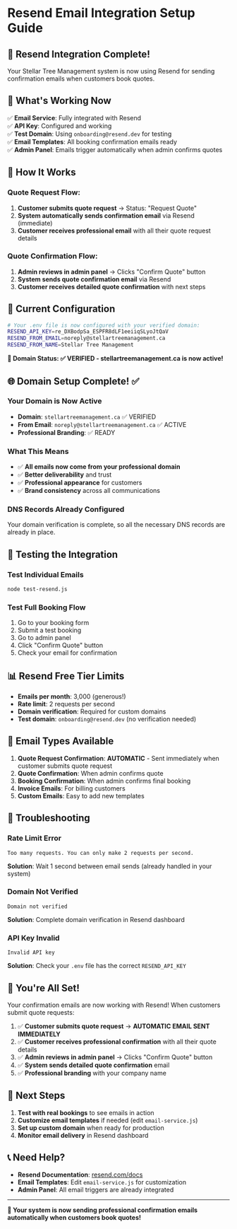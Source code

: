 # Resend Email Integration Setup Guide

## 🎉 **Resend Integration Complete!**

Your Stellar Tree Management system is now using Resend for sending confirmation emails when customers book quotes.

## 🚀 **What's Working Now**

✅ **Email Service**: Fully integrated with Resend  
✅ **API Key**: Configured and working  
✅ **Test Domain**: Using `onboarding@resend.dev` for testing  
✅ **Email Templates**: All booking confirmation emails ready  
✅ **Admin Panel**: Emails trigger automatically when admin confirms quotes  

## 📧 **How It Works**

### **Quote Request Flow:**
1. **Customer submits quote request** → Status: "Request Quote"
2. **System automatically sends confirmation email** via Resend (immediate)
3. **Customer receives professional email** with all their quote request details

### **Quote Confirmation Flow:**
1. **Admin reviews in admin panel** → Clicks "Confirm Quote" button
2. **System sends quote confirmation email** via Resend
3. **Customer receives detailed quote confirmation** with next steps

## 🔧 **Current Configuration**

```bash
# Your .env file is now configured with your verified domain:
RESEND_API_KEY=re_DXBodpSa_ESPFR8dLF1eeiiqSLyoJtQaV
RESEND_FROM_EMAIL=noreply@stellartreemanagement.ca
RESEND_FROM_NAME=Stellar Tree Management
```

**🎉 Domain Status: ✅ VERIFIED - stellartreemanagement.ca is now active!**

## 🌐 **Domain Setup Complete! ✅**

### **Your Domain is Now Active**
- **Domain**: `stellartreemanagement.ca` ✅ VERIFIED
- **From Email**: `noreply@stellartreemanagement.ca` ✅ ACTIVE
- **Professional Branding**: ✅ READY

### **What This Means**
- ✅ **All emails now come from your professional domain**
- ✅ **Better deliverability** and trust
- ✅ **Professional appearance** for customers
- ✅ **Brand consistency** across all communications

### **DNS Records Already Configured**
Your domain verification is complete, so all the necessary DNS records are already in place.

## 🧪 **Testing the Integration**

### Test Individual Emails
```bash
node test-resend.js
```

### Test Full Booking Flow
1. Go to your booking form
2. Submit a test booking
3. Go to admin panel
4. Click "Confirm Quote" button
5. Check your email for confirmation

## 📊 **Resend Free Tier Limits**

- **Emails per month**: 3,000 (generous!)
- **Rate limit**: 2 requests per second
- **Domain verification**: Required for custom domains
- **Test domain**: `onboarding@resend.dev` (no verification needed)

## 🎯 **Email Types Available**

1. **Quote Request Confirmation**: **AUTOMATIC** - Sent immediately when customer submits quote request
2. **Quote Confirmation**: When admin confirms quote
3. **Booking Confirmation**: When admin confirms final booking
4. **Invoice Emails**: For billing customers
5. **Custom Emails**: Easy to add new templates

## 🚨 **Troubleshooting**

### Rate Limit Error
```
Too many requests. You can only make 2 requests per second.
```
**Solution**: Wait 1 second between email sends (already handled in your system)

### Domain Not Verified
```
Domain not verified
```
**Solution**: Complete domain verification in Resend dashboard

### API Key Invalid
```
Invalid API key
```
**Solution**: Check your `.env` file has the correct `RESEND_API_KEY`

## 🎉 **You're All Set!**

Your confirmation emails are now working with Resend! When customers submit quote requests:

1. ✅ **Customer submits quote request** → **AUTOMATIC EMAIL SENT IMMEDIATELY**
2. ✅ **Customer receives professional confirmation** with all their quote details
3. ✅ **Admin reviews in admin panel** → Clicks "Confirm Quote" button
4. ✅ **System sends detailed quote confirmation** email
5. ✅ **Professional branding** with your company name

## 🔄 **Next Steps**

1. **Test with real bookings** to see emails in action
2. **Customize email templates** if needed (edit `email-service.js`)
3. **Set up custom domain** when ready for production
4. **Monitor email delivery** in Resend dashboard

## 📞 **Need Help?**

- **Resend Documentation**: [resend.com/docs](https://resend.com/docs)
- **Email Templates**: Edit `email-service.js` for customization
- **Admin Panel**: All email triggers are already integrated

---

**🎯 Your system is now sending professional confirmation emails automatically when customers book quotes!**
